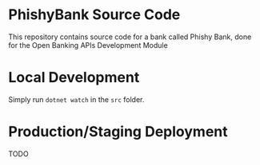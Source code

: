 # PhishyBank Source Code
This repository contains source code for a bank called Phishy Bank, done for the Open Banking APIs Development Module

# Local Development
Simply run `dotnet watch` in the `src` folder.

# Production/Staging Deployment
TODO